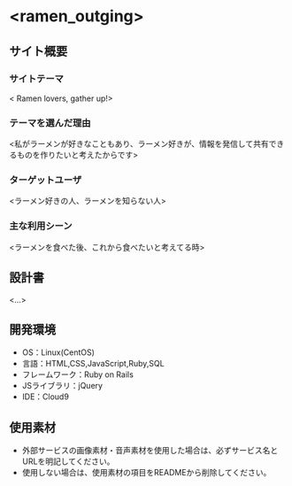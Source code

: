 # <ramen_outging>

## サイト概要
### サイトテーマ
< Ramen lovers, gather up!>

### テーマを選んだ理由
<私がラーメンが好きなこともあり、ラーメン好きが、情報を発信して共有できるものを作りたいと考えたからです>

### ターゲットユーザ
<ラーメン好きの人、ラーメンを知らない人>

### 主な利用シーン
<ラーメンを食べた後、これから食べたいと考えてる時>

## 設計書
<...>

## 開発環境
- OS：Linux(CentOS)
- 言語：HTML,CSS,JavaScript,Ruby,SQL
- フレームワーク：Ruby on Rails
- JSライブラリ：jQuery
- IDE：Cloud9

## 使用素材
- 外部サービスの画像素材・音声素材を使用した場合は、必ずサービス名とURLを明記してください。
- 使用しない場合は、使用素材の項目をREADMEから削除してください。